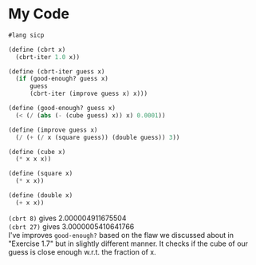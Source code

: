 # My Code
```scheme
#lang sicp

(define (cbrt x)
  (cbrt-iter 1.0 x))

(define (cbrt-iter guess x)
  (if (good-enough? guess x)
      guess
      (cbrt-iter (improve guess x) x)))

(define (good-enough? guess x)
  (< (/ (abs (- (cube guess) x)) x) 0.0001))

(define (improve guess x)
  (/ (+ (/ x (square guess)) (double guess)) 3))

(define (cube x)
  (* x x x))

(define (square x)
  (* x x))

(define (double x)
  (+ x x))
```

`(cbrt 8)` gives 2.000004911675504   
`(cbrt 27)` gives 3.0000005410641766   
I've improves `good-enough?` based on the flaw we discussed about in "Exercise 1.7" but in slightly different manner. It checks if the cube of our guess is close enough w.r.t. the fraction of x.